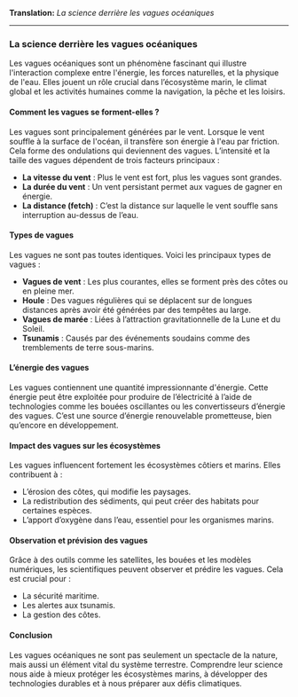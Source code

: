 **Translation:** *La science derrière les vagues océaniques*  

---

### **La science derrière les vagues océaniques**

Les vagues océaniques sont un phénomène fascinant qui illustre l'interaction complexe entre l'énergie, les forces naturelles, et la physique de l'eau. Elles jouent un rôle crucial dans l’écosystème marin, le climat global et les activités humaines comme la navigation, la pêche et les loisirs.

#### **Comment les vagues se forment-elles ?**  
Les vagues sont principalement générées par le vent. Lorsque le vent souffle à la surface de l'océan, il transfère son énergie à l'eau par friction. Cela forme des ondulations qui deviennent des vagues. L’intensité et la taille des vagues dépendent de trois facteurs principaux :  
- **La vitesse du vent** : Plus le vent est fort, plus les vagues sont grandes.  
- **La durée du vent** : Un vent persistant permet aux vagues de gagner en énergie.  
- **La distance (fetch)** : C’est la distance sur laquelle le vent souffle sans interruption au-dessus de l’eau.  

#### **Types de vagues**  
Les vagues ne sont pas toutes identiques. Voici les principaux types de vagues :  
- **Vagues de vent** : Les plus courantes, elles se forment près des côtes ou en pleine mer.  
- **Houle** : Des vagues régulières qui se déplacent sur de longues distances après avoir été générées par des tempêtes au large.  
- **Vagues de marée** : Liées à l’attraction gravitationnelle de la Lune et du Soleil.  
- **Tsunamis** : Causés par des événements soudains comme des tremblements de terre sous-marins.  

#### **L’énergie des vagues**  
Les vagues contiennent une quantité impressionnante d'énergie. Cette énergie peut être exploitée pour produire de l’électricité à l’aide de technologies comme les bouées oscillantes ou les convertisseurs d’énergie des vagues. C’est une source d’énergie renouvelable prometteuse, bien qu’encore en développement.

#### **Impact des vagues sur les écosystèmes**  
Les vagues influencent fortement les écosystèmes côtiers et marins. Elles contribuent à :  
- L’érosion des côtes, qui modifie les paysages.  
- La redistribution des sédiments, qui peut créer des habitats pour certaines espèces.  
- L’apport d’oxygène dans l’eau, essentiel pour les organismes marins.  

#### **Observation et prévision des vagues**  
Grâce à des outils comme les satellites, les bouées et les modèles numériques, les scientifiques peuvent observer et prédire les vagues. Cela est crucial pour :  
- La sécurité maritime.  
- Les alertes aux tsunamis.  
- La gestion des côtes.  

#### **Conclusion**  
Les vagues océaniques ne sont pas seulement un spectacle de la nature, mais aussi un élément vital du système terrestre. Comprendre leur science nous aide à mieux protéger les écosystèmes marins, à développer des technologies durables et à nous préparer aux défis climatiques.